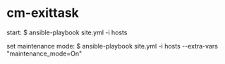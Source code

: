 cm-exittask
===========

start:
$ ansible-playbook site.yml -i hosts

set maintenance mode:
$ ansible-playbook site.yml -i hosts --extra-vars "maintenance_mode=On"